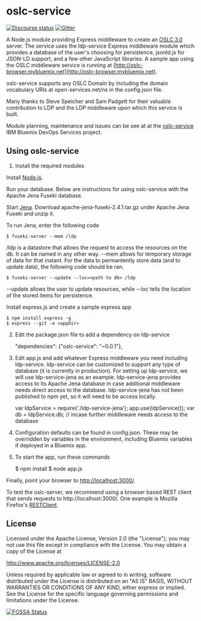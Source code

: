 # oslc-service

[![Discourse status](https://img.shields.io/discourse/https/meta.discourse.org/status.svg)](https://forum.open-services.net/)
[![Gitter](https://img.shields.io/gitter/room/nwjs/nw.js.svg)](https://gitter.im/OSLC/chat)

A Node.js module providing Express middleware to create an [OSLC 3.0](https://tools.oasis-open.org/version-control/svn/oslc-core/trunk/specs/oslc-core.html) server. The service uses the ldp-service Express middleware module which provides a database of the user's choosing for persistence, jsonld.js for JSON-LD support, and a few other JavaScript libraries.  A sample app using the OSLC middleware service is running at [http://oslc-browser.mybluemix.net](http://oslc-browser.mybluemix.net).

oslc-service supports any OSLC Domain by including the domain vocabulary URIs at open-services.net/ns in the config.json file.

Many thanks to Steve Speicher and Sam Padgett for their valuable contribution to LDP and the LDP middleware upon which this service is built.

Module planning, maintenance and issues can be see at at the [oslc-service](https://hub.jazz.net/project/jamsden/oslc-service/overview) IBM Bluemix DevOps Services project.


## Using oslc-service

1) Install the required modules

Install [Node.js](http://nodejs.org).

Run your database. Below are instructions for using oslc-service with the Apache Jena Fuseki database.

Start [Jena](https://jena.apache.org/download/index.cgi). Download apache-jena-fuseki-2.4.1.tar.gz under Apache Jena Fuseki and unzip it.

To run Jena, enter the following code

	$ fuseki-server --mem /ldp

/ldp is a datastore that allows the request to access the resources on the db. It can be named in any other way. --mem allows for temporary storage of data
for that instant. For the data to permantently store data (and to update data), the following code should be ran.

	$ fuseki-server --update --loc=<path to db> /ldp

--update allows the user to update resources, while --loc tells the location of the stored items for persistence.

Install express.js and create a sample express app

	$ npm install express -g
	$ express --git -e <appDir>

2) Edit the package.json file to add a dependency on ldp-service

	"dependencies": {"oslc-service": "~0.0.1"},

3) Edit app.js and add whatever Express middleware you need including ldp-service. ldp-service can be customized to support any type of database (it is currently in production). For setting up ldp-service, we will use ldp-service-jena as an example. ldp-service-jena provides access to its Apache Jena database in case additional middleware needs direct access to the database. ldp-service-jena has not been published to npm yet, so it will need to be access locally.

	var ldpService = require('./ldp-service-jena');
	app.use(ldpService());
	var db = ldpService.db; // incase further middleware needs access to the database

4) Configuration defaults can be found in config.json. These may be overridden by variables in the environment, including Bluemix variables if deployed in a Bluemix app.

5) To start the app, run these commands

    $ npm install
    $ node app.js

Finally, point your browser to
[http://localhost:3000/](http://localhost:3000/).

To test the oslc-server, we recommend using a browser based REST client that sends requests to http://localhost:3000/. One example is Mozilla Firefox's [RESTClient](https://addons.mozilla.org/en-US/firefox/addon/restclient/).

## License

Licensed under the Apache License, Version 2.0 (the "License");
you may not use this file except in compliance with the License.
You may obtain a copy of the License at

   http://www.apache.org/licenses/LICENSE-2.0

Unless required by applicable law or agreed to in writing, software
distributed under the License is distributed on an "AS IS" BASIS,
WITHOUT WARRANTIES OR CONDITIONS OF ANY KIND, either express or implied.
See the License for the specific language governing permissions and
limitations under the License.

[![FOSSA Status](https://app.fossa.io/api/projects/git%2Bgithub.com%2FOSLC%2Foslc-service.svg?type=large)](https://app.fossa.io/projects/git%2Bgithub.com%2FOSLC%2Foslc-service?ref=badge_large)
